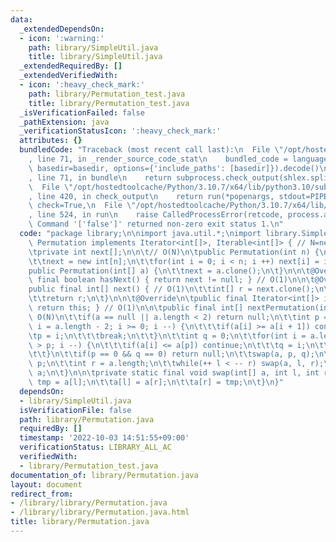 ```yaml
---
data:
  _extendedDependsOn:
  - icon: ':warning:'
    path: library/SimpleUtil.java
    title: library/SimpleUtil.java
  _extendedRequiredBy: []
  _extendedVerifiedWith:
  - icon: ':heavy_check_mark:'
    path: library/Permutation_test.java
    title: library/Permutation_test.java
  _isVerificationFailed: false
  _pathExtension: java
  _verificationStatusIcon: ':heavy_check_mark:'
  attributes: {}
  bundledCode: "Traceback (most recent call last):\n  File \"/opt/hostedtoolcache/Python/3.10.7/x64/lib/python3.10/site-packages/onlinejudge_verify/documentation/build.py\"\
    , line 71, in _render_source_code_stat\n    bundled_code = language.bundle(stat.path,\
    \ basedir=basedir, options={'include_paths': [basedir]}).decode()\n  File \"/opt/hostedtoolcache/Python/3.10.7/x64/lib/python3.10/site-packages/onlinejudge_verify/languages/user_defined.py\"\
    , line 71, in bundle\n    return subprocess.check_output(shlex.split(command))\n\
    \  File \"/opt/hostedtoolcache/Python/3.10.7/x64/lib/python3.10/subprocess.py\"\
    , line 420, in check_output\n    return run(*popenargs, stdout=PIPE, timeout=timeout,\
    \ check=True,\n  File \"/opt/hostedtoolcache/Python/3.10.7/x64/lib/python3.10/subprocess.py\"\
    , line 524, in run\n    raise CalledProcessError(retcode, process.args,\nsubprocess.CalledProcessError:\
    \ Command '['false']' returned non-zero exit status 1.\n"
  code: "package library;\n\nimport java.util.*;\nimport library.SimpleUtil;\n\nclass\
    \ Permutation implements Iterator<int[]>, Iterable<int[]> { // N=next.length\n\
    \tprivate int next[];\n\n\t// O(N)\n\tpublic Permutation(int n) {\n\t\tSimpleUtil.nonNegativeCheck(n);\n\
    \t\tnext = new int[n];\n\t\tfor(int i = 0; i < n; i ++) next[i] = i;\n\t}\n\t\
    public Permutation(int[] a) {\n\t\tnext = a.clone();\n\t}\n\n\t@Override\n\tpublic\
    \ final boolean hasNext() { return next != null; } // O(1)\n\n\t@Override\n\t\
    public final int[] next() { // O(1)\n\t\tint[] r = next.clone();\n\t\tnext = nextPermutation(next);\n\
    \t\treturn r;\n\t}\n\n\t@Override\n\tpublic final Iterator<int[]> iterator() {\
    \ return this; } // O(1)\n\n\tpublic final int[] nextPermutation(int[] a) { //\
    \ O(N)\n\t\tif(a == null || a.length < 2) return null;\n\t\tint p = 0;\n\t\tfor(int\
    \ i = a.length - 2; i >= 0; i --) {\n\t\t\tif(a[i] >= a[i + 1]) continue;\n\t\t\
    \tp = i;\n\t\t\tbreak;\n\t\t}\n\t\tint q = 0;\n\t\tfor(int i = a.length - 1; i\
    \ > p; i --) {\n\t\t\tif(a[i] <= a[p]) continue;\n\t\t\tq = i;\n\t\t\tbreak;\n\
    \t\t}\n\t\tif(p == 0 && q == 0) return null;\n\t\tswap(a, p, q);\n\t\tint l =\
    \ p;\n\t\tint r = a.length;\n\t\twhile(++ l < -- r) swap(a, l, r);\n\t\treturn\
    \ a;\n\t}\n\n\tprivate static final void swap(int[] a, int l, int r) {\n\t\tint\
    \ tmp = a[l];\n\t\ta[l] = a[r];\n\t\ta[r] = tmp;\n\t}\n}"
  dependsOn:
  - library/SimpleUtil.java
  isVerificationFile: false
  path: library/Permutation.java
  requiredBy: []
  timestamp: '2022-10-03 14:51:55+09:00'
  verificationStatus: LIBRARY_ALL_AC
  verifiedWith:
  - library/Permutation_test.java
documentation_of: library/Permutation.java
layout: document
redirect_from:
- /library/library/Permutation.java
- /library/library/Permutation.java.html
title: library/Permutation.java
---
```

